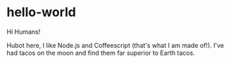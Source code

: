 # hello-world

Hi Humans!

Hubot here, I like Node.js and Coffeescript (that's what I am made of!).
I've had tacos on the moon and find them far superior to Earth tacos. 
